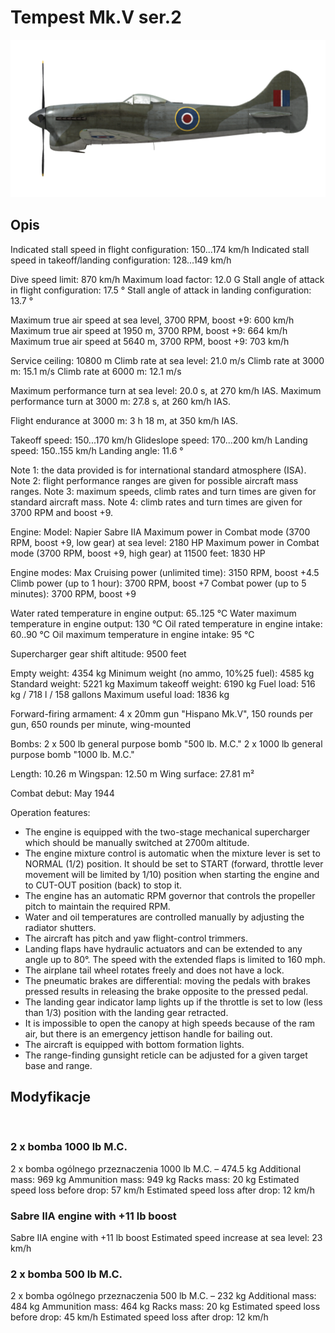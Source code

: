 # Tempest Mk.V ser.2

![tempestmkvs2](../images/tempestmkvs2.png)

## Opis

Indicated stall speed in flight configuration: 150...174 km/h
Indicated stall speed in takeoff/landing configuration: 128...149 km/h

Dive speed limit: 870 km/h
Maximum load factor: 12.0 G
Stall angle of attack in flight configuration: 17.5 °
Stall angle of attack in landing configuration: 13.7 °

Maximum true air speed at sea level, 3700 RPM, boost +9: 600 km/h
Maximum true air speed at 1950 m, 3700 RPM, boost +9: 664 km/h
Maximum true air speed at 5640 m, 3700 RPM, boost +9: 703 km/h

Service ceiling: 10800 m
Climb rate at sea level: 21.0 m/s
Climb rate at 3000 m: 15.1 m/s
Climb rate at 6000 m: 12.1 m/s

Maximum performance turn at sea level: 20.0 s, at 270 km/h IAS.
Maximum performance turn at 3000 m: 27.8 s, at 260 km/h IAS.

Flight endurance at 3000 m: 3 h 18 m, at 350 km/h IAS.

Takeoff speed: 150...170 km/h
Glideslope speed: 170...200 km/h
Landing speed: 150..155 km/h
Landing angle: 11.6 °

Note 1: the data provided is for international standard atmosphere (ISA).
Note 2: flight performance ranges are given for possible aircraft mass ranges.
Note 3: maximum speeds, climb rates and turn times are given for standard aircraft mass.
Note 4: climb rates and turn times are given for 3700 RPM and boost +9.

Engine:
Model: Napier Sabre IIA
Maximum power in Combat mode (3700 RPM, boost +9, low gear) at sea level: 2180 HP
Maximum power in Combat mode (3700 RPM, boost +9, high gear) at 11500 feet: 1830 HP

Engine modes:
Max Cruising power (unlimited time): 3150 RPM, boost +4.5
Climb power (up to 1 hour): 3700 RPM, boost +7
Combat power (up to 5 minutes): 3700 RPM, boost +9

Water rated temperature in engine output: 65..125 °C
Water maximum temperature in engine output: 130 °C
Oil rated temperature in engine intake: 60..90 °C
Oil maximum temperature in engine intake: 95 °C

Supercharger gear shift altitude: 9500 feet

Empty weight: 4354 kg
Minimum weight (no ammo, 10%25 fuel): 4585 kg
Standard weight: 5221 kg
Maximum takeoff weight: 6190 kg
Fuel load: 516 kg / 718 l / 158 gallons
Maximum useful load: 1836 kg

Forward-firing armament:
4 x 20mm gun "Hispano Mk.V", 150 rounds per gun, 650 rounds per minute, wing-mounted

Bombs:
2 x 500 lb general purpose bomb "500 lb. M.C."
2 x 1000 lb general purpose bomb "1000 lb. M.C."

Length: 10.26 m
Wingspan: 12.50 m
Wing surface: 27.81 m²

Combat debut: May 1944

Operation features:
- The engine is equipped with the two-stage mechanical supercharger which should be manually switched at 2700m altitude.
- The engine mixture control is automatic when the mixture lever is set to NORMAL (1/2) position. It should be set to START (forward, throttle lever movement will be limited by 1/10) position when starting the engine and to CUT-OUT position (back) to stop it.
- The engine has an automatic RPM governor that controls the propeller pitch to maintain the required RPM. 
- Water and oil temperatures are controlled manually by adjusting the radiator shutters.
- The aircraft has pitch and yaw flight-control trimmers.
- Landing flaps have hydraulic actuators and can be extended to any angle up to 80°. The speed with the extended flaps is limited to 160 mph.
- The airplane tail wheel rotates freely and does not have a lock.
- The pneumatic brakes are differential: moving the pedals with brakes pressed results in releasing the brake opposite to the pressed pedal.
- The landing gear indicator lamp lights up if the throttle is set to low (less than 1/3) position with the landing gear retracted.
- It is impossible to open the canopy at high speeds because of the ram air, but there is an emergency jettison handle for bailing out.
- The aircraft is equipped with bottom formation lights.
- The range-finding gunsight reticle can be adjusted for a given target base and range.

## Modyfikacje
﻿

### 2 x bomba 1000 lb M.C.

2 x bomba ogólnego przeznaczenia 1000 lb M.C. – 474.5 kg
Additional mass: 969 kg
Ammunition mass: 949 kg
Racks mass: 20 kg
Estimated speed loss before drop: 57 km/h
Estimated speed loss after drop: 12 km/h﻿

### Sabre IIA engine with +11 lb boost

Sabre IIA engine with +11 lb boost
Estimated speed increase at sea level: 23 km/h﻿

### 2 x bomba 500 lb M.C.

2 x bomba ogólnego przeznaczenia 500 lb M.C. – 232 kg
Additional mass: 484 kg
Ammunition mass: 464 kg
Racks mass: 20 kg
Estimated speed loss before drop: 45 km/h
Estimated speed loss after drop: 12 km/h